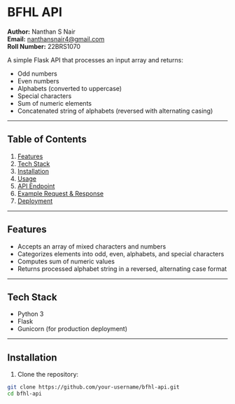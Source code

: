 # BFHL API

**Author:** Nanthan S Nair  
**Email:** nanthansnair4@gmail.com  
**Roll Number:** 22BRS1070  

A simple Flask API that processes an input array and returns:

- Odd numbers  
- Even numbers  
- Alphabets (converted to uppercase)  
- Special characters  
- Sum of numeric elements  
- Concatenated string of alphabets (reversed with alternating casing)  

---

## Table of Contents

1. [Features](#features)  
2. [Tech Stack](#tech-stack)  
3. [Installation](#installation)  
4. [Usage](#usage)  
5. [API Endpoint](#api-endpoint)  
6. [Example Request & Response](#example-request--response)  
7. [Deployment](#deployment)  

---

## Features

- Accepts an array of mixed characters and numbers  
- Categorizes elements into odd, even, alphabets, and special characters  
- Computes sum of numeric values  
- Returns processed alphabet string in a reversed, alternating case format  

---

## Tech Stack

- Python 3  
- Flask  
- Gunicorn (for production deployment)  

---

## Installation

1. Clone the repository:

```bash
git clone https://github.com/your-username/bfhl-api.git
cd bfhl-api
